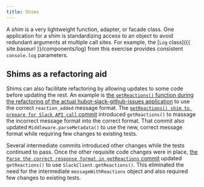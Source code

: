 ```yaml
---
title: Shims
---
```

A _shim_ is a very lightweight function, adapter, or facade class. One
application for a shim is standardizing access to an object to avoid redundant
arguments at multiple call sites. For example, the
[`Log` class]({{ site.baseurl }}/components/log) from this exercise provides
consistent `console.log` parameters.

## Shims as a refactoring aid

Shims can also facilitate refactoring by allowing updates to some code before
updating the rest. An example is [the `getReactions()` function during the
refactoring of the actual hubot-slack-github-issues application][getReactions]
to use the correct `reaction_added` message format. The [`getReactions()
shim to prepare for Slack API call` commit][shim] introduced `getReactions()` to
massage the incorrect message format into the correct format. That commit also
updated `Middleware.parseMetadata()` to use the new, correct message format
while requiring few changes to existing tests.

Several intermediate commits introduced other changes while the tests continued
to pass. Once the other requisite code changes were in place, [the `Parse the
correct response format in getReactions` commit][parse] updated `getReactions()`
to use `SlackClient.getReactions()`. This eliminated the need for the
intermediate `messageWithReactions` object and also required few changes to
existing tests.

[getReactions]: https://github.com/18F/hubot-slack-github-issues/compare/a083dad652dc9894f8e9804bc7c90fdd5deb8d76...ebb984c2c1233ec388af93c91723480ccc35f243
[shim]:         https://github.com/18F/hubot-slack-github-issues/commit/34cc84618ea6c1aaa2e1ddf712419cfb2976ec56       
[parse]:        https://github.com/18F/hubot-slack-github-issues/commit/dc05546cd2cfadaeb15a2468e0159b595fadd540
